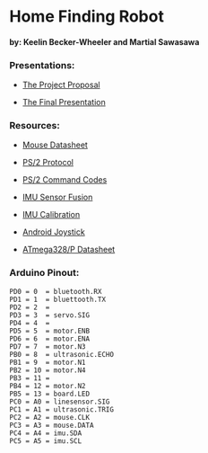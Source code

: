 # Home Finding Robot

#### by: Keelin Becker-Wheeler and Martial Sawasawa

### Presentations:
- [The Project Proposal](https://docs.google.com/presentation/d/18TIio1-oIRSVDoakQ3RZC8VeJu_r65SIC3SkGCeWVwY/present?slide=id.p)

- [The Final Presentation](https://docs.google.com/presentation/d/1xLc32NWmHrlGCIRELKM_g8zRmg7HayenqZyLgciRJ9E/present?slide=id.p)

### Resources:
- [Mouse Datasheet](http://html.alldatasheet.com/html-pdf/333277/PIXART/PAW3402DK-TJ/1810/8/PAW3402DK-TJ.html)

- [PS/2 Protocol](http://www.computer-engineering.org/ps2protocol/)

- [PS/2 Command Codes](https://www.win.tue.nl/~aeb/linux/kbd/scancodes-13.html)

- [IMU Sensor Fusion](https://github.com/kriswiner/MPU-6050/wiki/Affordable-9-DoF-Sensor-Fusion)

- [IMU Calibration](https://github.com/kriswiner/MPU-6050/wiki/Simple-and-Effective-Magnetometer-Calibration)

- [Android Joystick](https://github.com/efficientisoceles/JoystickView)

- [ATmega328/P Datasheet](http://www.atmel.com/Images/Atmel-42735-8-bit-AVR-Microcontroller-ATmega328-328P_Datasheet.pdf)

### Arduino Pinout:

~~~~
PD0 = 0  = bluetooth.RX
PD1 = 1  = bluettooth.TX
PD2 = 2  =
PD3 = 3  = servo.SIG
PD4 = 4  =
PD5 = 5  = motor.ENB
PD6 = 6  = motor.ENA
PD7 = 7  = motor.N3
PB0 = 8  = ultrasonic.ECHO
PB1 = 9  = motor.N1
PB2 = 10 = motor.N4
PB3 = 11 =
PB4 = 12 = motor.N2
PB5 = 13 = board.LED
PC0 = A0 = linesensor.SIG
PC1 = A1 = ultrasonic.TRIG
PC2 = A2 = mouse.CLK
PC3 = A3 = mouse.DATA
PC4 = A4 = imu.SDA
PC5 = A5 = imu.SCL
~~~~
